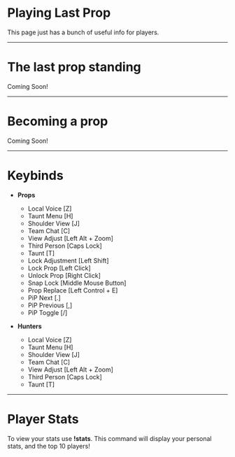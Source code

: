# Playing Last Prop
This page just has a bunch of useful info for players.

---

# The last prop standing
Coming Soon!

---

# Becoming a prop
Coming Soon!

---

# Keybinds
- **Props**
  - Local Voice       [Z]
  - Taunt Menu        [H]
  - Shoulder View     [J]
  - Team Chat         [C]
  - View Adjust       [Left Alt + Zoom] 
  - Third Person      [Caps Lock]
  - Taunt             [T]
  - Lock Adjustment   [Left Shift]
  - Lock Prop         [Left Click]
  - Unlock Prop       [Right Click]
  - Snap Lock         [Middle Mouse Button]
  - Prop Replace      [Left Control + E]
  - PiP Next          [.]
  - PiP Previous      [,]
  - PiP Toggle        [/]
  
- **Hunters**
  - Local Voice       [Z]
  - Taunt Menu        [H]
  - Shoulder View     [J]
  - Team Chat         [C]
  - View Adjust       [Left Alt + Zoom]
  - Third Person      [Caps Lock]
  - Taunt             [T]
  
---

# Player Stats
To view your stats use **!stats**. This command will display your personal stats, and the top 10 players!

